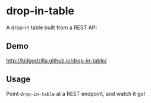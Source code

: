 # drop-in-table
A drop-in table built from a REST API

## Demo
http://kidgodzilla.github.io/drop-in-table/

## Usage
Point `drop-in-table` at a REST endpoint, and watch it go!
